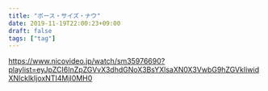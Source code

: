 ```yaml
---
title: "ボース・サイズ・ナウ"
date: 2019-11-19T22:00:23+09:00
draft: false
tags: ["tag"]
---
```


https://www.nicovideo.jp/watch/sm35976690?playlist=eyJpZCI6InZpZGVvX3dhdGNoX3BsYXlsaXN0X3VwbG9hZGVkIiwidXNlcklkIjoxNTI4MjI0MH0